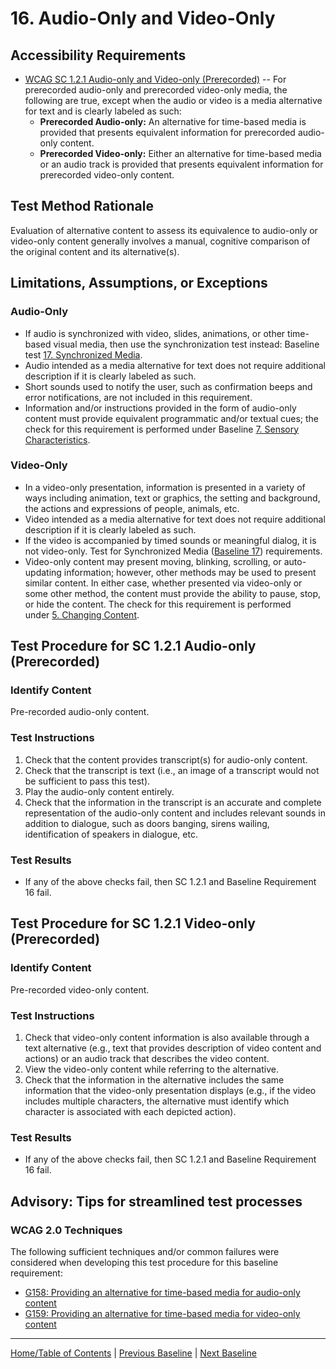# 16. Audio-Only and Video-Only

Accessibility Requirements
--------------------------
-   [WCAG SC 1.2.1 Audio-only and Video-only (Prerecorded)](https://www.w3.org/TR/UNDERSTANDING-WCAG20/media-equiv-av-only-alt.html) -- For prerecorded audio-only and prerecorded video-only media, the following are true, except when the audio or video is a media alternative for text and is clearly labeled as such:
    -   **Prerecorded Audio-only:** An alternative for time-based media is provided that presents equivalent information for prerecorded audio-only content.
    -   **Prerecorded Video-only:** Either an alternative for time-based media or an audio track is provided that presents equivalent information for prerecorded video-only content.

Test Method Rationale
---------------------
Evaluation of alternative content to assess its equivalence to audio-only or video-only content generally involves a manual, cognitive comparison of the original content and its alternative(s).

Limitations, Assumptions, or Exceptions
---------------------------------------
### Audio-Only
-   If audio is synchronized with video, slides, animations, or other time-based visual media, then use the synchronization test instead: Baseline test [17. Synchronized Media](https://github.com/Section508Coordinators/ICTTestingBaseline/blob/master/docs/17SyncMedia.md).
-   Audio intended as a media alternative for text does not require additional description if it is clearly labeled as such.
-   Short sounds used to notify the user, such as confirmation beeps and error notifications, are not included in this requirement.
-   Information and/or instructions provided in the form of audio-only content must provide equivalent programmatic and/or textual cues; the check for this requirement is performed under Baseline [7. Sensory Characteristics](https://github.com/Section508Coordinators/ICTTestingBaseline/blob/master/docs/07Sensory.md).

### Video-Only
-   In a video-only presentation, information is presented in a variety of ways including animation, text or graphics, the setting and background, the actions and expressions of people, animals, etc.
-   Video intended as a media alternative for text does not require additional description if it is clearly labeled as such.
-   If the video is accompanied by timed sounds or meaningful dialog, it is not video-only. Test for Synchronized Media ([Baseline 17](https://github.com/Section508Coordinators/ICTTestingBaseline/blob/master/docs/17SyncMedia.md)) requirements.
-   Video-only content may present moving, blinking, scrolling, or auto-updating information; however, other methods may be used to present similar content. In either case, whether presented via video-only or some other method, the content must provide the ability to pause, stop, or hide the content. The check for this requirement is performed under [5. Changing Content](https://github.com/Section508Coordinators/ICTTestingBaseline/blob/master/docs/05Changing.md).

Test Procedure for SC 1.2.1 Audio-only (Prerecorded)
----------------------------------------------------
### Identify Content
Pre-recorded audio-only content.

### Test Instructions
1.  Check that the content provides transcript(s) for audio-only content.
2.  Check that the transcript is text (i.e., an image of a transcript would not be sufficient to pass this test).
3.  Play the audio-only content entirely.
4.  Check that the information in the transcript is an accurate and complete representation of the audio-only content and includes relevant sounds in addition to dialogue, such as doors banging, sirens wailing, identification of speakers in dialogue, etc.

### Test Results
-   If any of the above checks fail, then SC 1.2.1 and Baseline Requirement 16 fail.

Test Procedure for SC 1.2.1 Video-only (Prerecorded)
----------------------------------------------------
### Identify Content
Pre-recorded video-only content.

### Test Instructions
1.  Check that video-only content information is also available through a text alternative (e.g., text that provides description of video content and actions) or an audio track that describes the video content.
2.  View the video-only content while referring to the alternative.
3.  Check that the information in the alternative includes the same information that the video-only presentation displays (e.g., if the video includes multiple characters, the alternative must identify which character is associated with each depicted action).

### Test Results
-   If any of the above checks fail, then SC 1.2.1 and Baseline Requirement 16 fail.

Advisory: Tips for streamlined test processes
---------------------------------------------
### WCAG 2.0 Techniques
The following sufficient techniques and/or common failures were considered when developing this test procedure for this baseline requirement:
-   [G158: Providing an alternative for time-based media for audio-only content](https://www.w3.org/TR/WCAG20-TECHS/G158.html)
-   [G159: Providing an alternative for time-based media for video-only content](https://www.w3.org/TR/WCAG20-TECHS/G159.html)

----------------------------------------
[Home/Table of Contents](index.md) | [Previous Baseline](15Language.md) | [Next Baseline](17SyncMedia.md)
